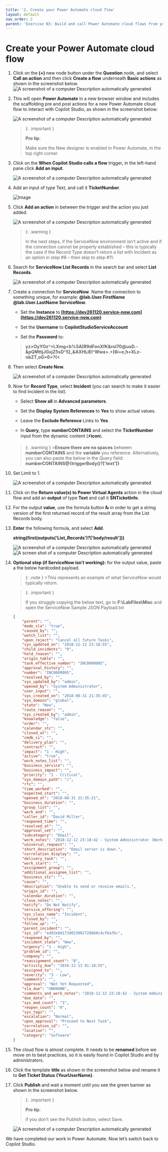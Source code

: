 ```yaml
---
title: '2. Create your Power Automate cloud flow'
layout: default
nav_order: 2
parent: 'Exercise 03: Build and call Power Automate cloud flows from your Copilot'
---
```


# Create your Power Automate cloud flow

1.	Click on the **(+)** new node button under the **Question** node, and select **Call an action** and then click **Create a flow** underneath **Basic actions** as shown in the screenshot below.
 	![A screenshot of a computer Description automatically generated](../../media/8f381d8e5bbac24ed9856a65317dd840.png)

1.	This will open **Power Automate** in a new browser window and includes the scaffolding pre and post actions for a new Power Automate cloud flow to interact with Copilot Studio, as shown in the screenshot below:

 	![A screenshot of a computer Description automatically generated](../../media/b3bde8257e2d6ad84282eb9fa48872cb.png)

       >{: .important }
       >
       >**Pro tip**:
       >
       >Make sure the New designer is enabled in Power Automate, in the top right corner

1.	Click on the **When Copilot Studio calls a flow** trigger, in the left-hand pane click **Add an input**.

 	![A screenshot of a computer Description automatically generated](../../media/a6ae31a3a132cd89102989443f69328c.png)

2.	Add an input of type Text, and call it **TicketNumber**.

 	![Image](../../media/e91b86cb49870fffc57a909c77c72490.png "Image")

3.	Click **Add an action** in between the trigger and the action you just added.

 	![A screenshot of a computer Description automatically generated](../../media/58139791c9e643620ae8dd2708e2f705.png "A screenshot of a computer Description automatically generated")

       >{: .warning }
       >
       >In the next steps, if the ServiceNow environment isn’t active and if the connection cannot be properly established – this is typically the case if the Record Type doesn’t return a list with Incident as an option in step #8 – then skip to step #11.

1.	Search for **ServiceNow List Records** in the search bar and select **List Records**.

 	![A screenshot of a computer Description automatically generated](../../media/27992b4ceda2d08259e15e6f67d2bb47.png)

2.	Create a connection for **ServiceNow**. Name the connection to something unique, for example: **@lab.User.FirstName	@lab.User.LastName ServiceNow**.

       - Set the **Instance** to **[https://dev261120.service-now.com](https://dev261120.service-now.com)**

       - Set the **Username** to **CopilotStudioServiceAccount**

       - Set the **Password** to:
	>**yz>OyYOz^>LXmg+b%5A)R9dFonXfK&roI70@usD.-&pQMttjJGxjZ5sD^5]_&AXHLiEl^Wwa>.+[6i+e,h+XLz-nbZT,oG>6>?(<**

1.	Then select **Create New**.

	

	![A screenshot of a computer Description automatically generated](../../media/4d2037e29249a5b4b6b328c49568ed09.png)

1.	Now for **Record Type**, select **Incident** (you can search to make it easier to find Incident in the list).

	- Select **Show all** in **Advanced parameters**.

	- Set the **Display System References** to **Yes** to show actual values.
		
	- Leave the **Exclude Reference** Links to **Yes**.

	- In **Query**, type **numberCONTAINS** and select the **TicketNumber** input from the dynamic content (**⚡icon**).

	 >{: .warning }
         >**Ensure there are no spaces** between **numberCONTAINS** and the **variable** you reference.
	 > Alternatively, you can also paste the below in the Query field:
	 >**numberCONTAINS@{triggerBody()?['text']}**

1.	Set Limit to 1.

       ![A screenshot of a computer Description automatically generated](../../media/7d60c09c7d3423f2395a4bb36a077b9b.png)

1.	Click on the **Return value(s) to Power Virtual Agents** action in the cloud flow and add an **output** of type **Text** and call it **SNTicketInfo**.

1.	For the output **value**, use the formula button **𝒇𝓍** in order to get a string version of the first returned record of the result array from the List Records body.

1.	**Enter** the following formula, and select **Add**.

	**string(first(outputs('List_Records')?['body/result']))**

 	 ![A screenshot of a computer Description automatically generated](../../media/ca771b24ae6678445115d8e38a50faed.png)
         ![A screen shot of a computer Description automatically generated](../../media/ff853303e81c3aeaf9b3ed01b36ff9a0.png)

1.	**Optional step (if ServiceNow isn’t working):** for the output value, paste a the below hardcoded payload.

	>{: .note }
        >This represents an example of what ServiceNow would typically return.

       >{: .important }
       >
       >If you struggle copying the below text, go to **F:\LabFiles\Misc** and open the ServiceNow Sample JSON Payload.txt

	```json
	{
		"parent": "",
		"made_sla": "true",
		"caused_by": "",
		"watch_list": "",
		"upon_reject": "Cancel all future Tasks",
		"sys_updated_on": "2018-12-12 23:18:55",
		"child_incidents": "0",
		"hold_reason": "",
		"origin_table": "",
		"task_effective_number": "INC0009005",
		"approval_history": "",
		"number": "INC0009005",
		"resolved_by": "",
		"sys_updated_by": "admin",
		"opened_by": "System Administrator",
		"user_input": "",
		"sys_created_on": "2018-08-31 21:35:45",
		"sys_domain": "global",
		"state": "New",
		"route_reason": "",
		"sys_created_by": "admin",
		"knowledge": "false",
		"order": "",
		"calendar_stc": "",
		"closed_at": "",
		"cmdb_ci": "",
		"delivery_plan": "",
		"contract": "",
		"impact": "1 - High",
		"active": "true",
		"work_notes_list": "",
		"business_service": "",
		"business_impact": "",
		"priority": "1 - Critical",
		"sys_domain_path": "/",
		"rfc": "",
		"time_worked": "",
		"expected_start": "",
		"opened_at": "2018-08-31 21:35:21",
		"business_duration": "",
		"group_list": "",
		"work_end": "",
		"caller_id": "David Miller",
		"reopened_time": "",
		"resolved_at": "",
		"approval_set": "",
		"subcategory": "Email",
		"work_notes": "2018-12-12 23:18:42 - System Administrator (Work notes)\nupdated the priority to high based on the criticality of the Incident.\n\n",
		"universal_request": "",
		"short_description": "Email server is down.",
		"correlation_display": "",
		"delivery_task": "",
		"work_start": "",
		"assignment_group": "",
		"additional_assignee_list": "",
		"business_stc": "",
		"cause": "",
		"description": "Unable to send or receive emails.",
		"origin_id": "",
		"calendar_duration": "",
		"close_notes": "",
		"notify": "Do Not Notify",
		"service_offering": "",
		"sys_class_name": "Incident",
		"closed_by": "",
		"follow_up": "",
		"parent_incident": "",
		"sys_id": "ed92e8d173d023002728660c4cf6a7bc",
		"reopened_by": "",
		"incident_state": "New",
		"urgency": "1 - High",
		"problem_id": "",
		"company": "",
		"reassignment_count": "0",
		"activity_due": "2018-12-13 01:18:55",
		"assigned_to": "",
		"severity": "3 - Low",
		"comments": "",
		"approval": "Not Yet Requested",
		"sla_due": "UNKNOWN",
		"comments_and_work_notes": "2018-12-12 23:18:42 - System Administrator (Work notes)\nupdated the priority to high based on the criticality of the Incident.\n\n",
		"due_date": "",
		"sys_mod_count": "3",
		"reopen_count": "0",
		"sys_tags": "",
		"escalation": "Normal",
		"upon_approval": "Proceed to Next Task",
		"correlation_id": "",
		"location": "",
		"category": "Software"
	}
	```



1.	The cloud flow is almost complete. It needs to be **renamed** before we move on to best practices, so it is easily found in Copilot Studio and by administrators.

1.	Click the template **title** as shown in the screenshot below and rename it to **Get Ticket Status {YourUserName}**.

2.	Click **Publish** and wait a moment until you see the green banner as shown in the screenshot below.

       >{: .important }
       >
       >**Pro tip**:
       >
       >if you don’t see the Publish button, select Save.

       ![A screenshot of a computer Description automatically generated](../../media/fc21576ee9055003d3213939138bb189.png)

We have completed our work in Power Automate. Now let’s switch back to Copilot Studio.


